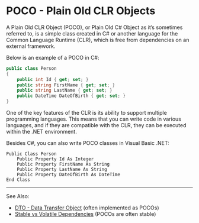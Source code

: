 # POCO - Plain Old CLR Objects

A Plain Old CLR Object (POCO), or Plain Old C# Object as it’s sometimes 
referred to, is a simple class created in C# or another language for the 
Common Language Runtime (CLR), which is free from dependencies on an 
external framework.

Below is an example of a POCO in C#:

```C#
public class Person
{
    public int Id { get; set; }
    public string FirstName { get; set; }
    public string LastName { get; set; }
    public DateTime DateOfBirth { get; set; }
}
```

One of the key features of the CLR is its ability to support multiple
programming languages. This means that you can write code in various
languages, and if they are compatible with the CLR, they can be executed
within the .NET environment.

Besides C#, you can also write POCO classes in Visual Basic .NET:

```vb.net
Public Class Person
    Public Property Id As Integer
    Public Property FirstName As String
    Public Property LastName As String
    Public Property DateOfBirth As DateTime
End Class
```

---
See Also:
- [DTO - Data Transfer Object](DTO-Data-Transfer-Object.md) (often implemented as POCOs)
- [Stable vs Volatile Dependencies](Stable-vs-Volatile-Dependencies.md) (POCOs are often stable)

